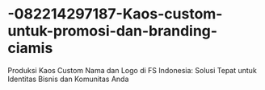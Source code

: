 # -082214297187-Kaos-custom-untuk-promosi-dan-branding-ciamis
Produksi Kaos Custom Nama dan Logo di FS Indonesia: Solusi Tepat untuk Identitas Bisnis dan Komunitas Anda
